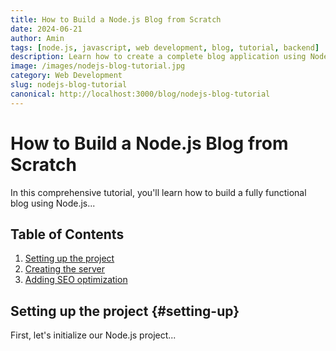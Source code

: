 ```yaml
---
title: How to Build a Node.js Blog from Scratch
date: 2024-06-21
author: Amin
tags: [node.js, javascript, web development, blog, tutorial, backend]
description: Learn how to create a complete blog application using Node.js, including markdown parsing, SEO optimization, and server-side rendering
image: /images/nodejs-blog-tutorial.jpg
category: Web Development
slug: nodejs-blog-tutorial
canonical: http://localhost:3000/blog/nodejs-blog-tutorial
---
```


# How to Build a Node.js Blog from Scratch

In this comprehensive tutorial, you'll learn how to build a fully functional blog using Node.js...

## Table of Contents

1. [Setting up the project](#setting-up)
2. [Creating the server](#server)
3. [Adding SEO optimization](#seo)

## Setting up the project {#setting-up}

First, let's initialize our Node.js project...
